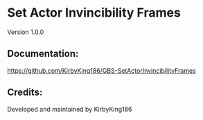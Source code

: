 # Set Actor Invincibility Frames
Version 1.0.0

## Documentation:

https://github.com/KirbyKing186/GBS-SetActorInvincibilityFrames

## Credits:

Developed and maintained by KirbyKing186
